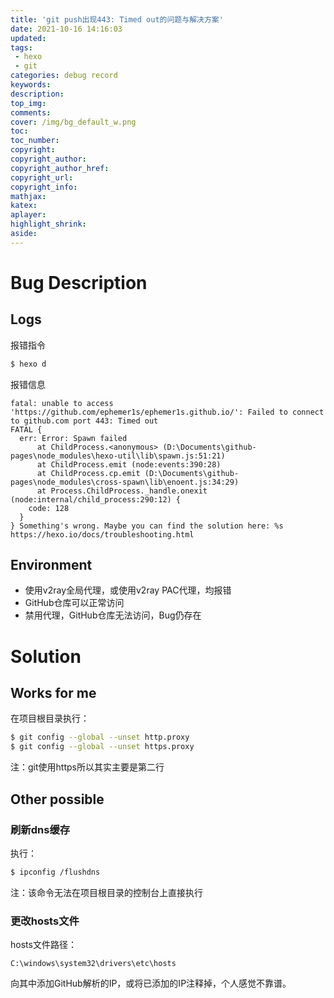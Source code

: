 ```yaml
---
title: 'git push出现443: Timed out的问题与解决方案'
date: 2021-10-16 14:16:03
updated:
tags: 
 - hexo 
 - git
categories: debug record
keywords:
description:
top_img:
comments:
cover: /img/bg_default_w.png
toc:
toc_number:
copyright:
copyright_author:
copyright_author_href:
copyright_url:
copyright_info:
mathjax:
katex:
aplayer:
highlight_shrink:
aside:
---
```


# Bug Description

## Logs

报错指令

```bash
$ hexo d
```

报错信息

```
fatal: unable to access 'https://github.com/ephemer1s/ephemer1s.github.io/': Failed to connect to github.com port 443: Timed out
FATAL {
  err: Error: Spawn failed
      at ChildProcess.<anonymous> (D:\Documents\github-pages\node_modules\hexo-util\lib\spawn.js:51:21)
      at ChildProcess.emit (node:events:390:28)
      at ChildProcess.cp.emit (D:\Documents\github-pages\node_modules\cross-spawn\lib\enoent.js:34:29)
      at Process.ChildProcess._handle.onexit (node:internal/child_process:290:12) {
    code: 128
  }
} Something's wrong. Maybe you can find the solution here: %s https://hexo.io/docs/troubleshooting.html
```

## Environment

* 使用v2ray全局代理，或使用v2ray PAC代理，均报错
* GitHub仓库可以正常访问
* 禁用代理，GitHub仓库无法访问，Bug仍存在

# Solution

## Works for me

在项目根目录执行：

```bash
$ git config --global --unset http.proxy
$ git config --global --unset https.proxy
```

注：git使用https所以其实主要是第二行

## Other possible

### 刷新dns缓存

执行：

```bash
$ ipconfig /flushdns
```

注：该命令无法在项目根目录的控制台上直接执行

### 更改hosts文件

hosts文件路径：

```
C:\windows\system32\drivers\etc\hosts
```

向其中添加GitHub解析的IP，或将已添加的IP注释掉，个人感觉不靠谱。



